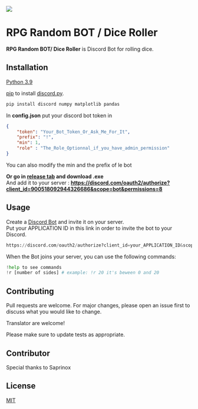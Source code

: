 ![](https://repository-images.githubusercontent.com/581593941/15fbc490-038b-44f2-8f94-a52f678e3245)
# RPG Random BOT / Dice Roller

**RPG Random BOT/ Dice Roller** is Discord Bot for rolling dice.

## Installation

[Python 3.9](https://www.python.org/downloads/release/python-3915/) 

[pip](https://pip.pypa.io/en/stable/) to install [discord.py](https://discordpy.readthedocs.io/en/stable/).

```bash
pip install discord numpy matplotlib pandas
```
In **config.json** put your discord bot token in 
```json
{
    "token": "Your_Bot_Token_Or_Ask_Me_For_It",
    "prefix": "!",
    "min": 1,
    "role" : "The_Role_Optionnal_if_you_have_admin_permission"
}
```  
You can also modify the min and the prefix of le bot  

**Or go in [release tab](https://github.com/ekomlenovic/RPG-Random-Bot/releases) and download .exe**  
And add it to your server : **https://discord.com/oauth2/authorize?client_id=900518092944326686&scope=bot&permissions=8**

## Usage

Create a [Discord Bot](https://discord.com/developers/applications) and invite it on your server.  
Put your APPLICATION ID in this link in order to invite the bot to your Discord.  
```python
https://discord.com/oauth2/authorize?client_id=your_APPLICATION_ID&scope=bot&permissions=8
```
When the Bot joins your server, you can use the following commands:

```python
!help to see commands
!r [number of sides] # example: !r 20 it's beween 0 and 20
```

## Contributing

Pull requests are welcome. For major changes, please open an issue first
to discuss what you would like to change.  

Translator are welcome!

Please make sure to update tests as appropriate.

## Contributor

Special thanks to Saprinox

## License

[MIT](https://choosealicense.com/licenses/mit/)
